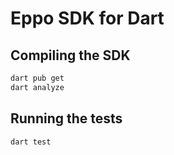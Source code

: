# Eppo SDK for Dart

## Compiling the SDK

```bash
dart pub get
dart analyze
```

## Running the tests

```bash
dart test
```
